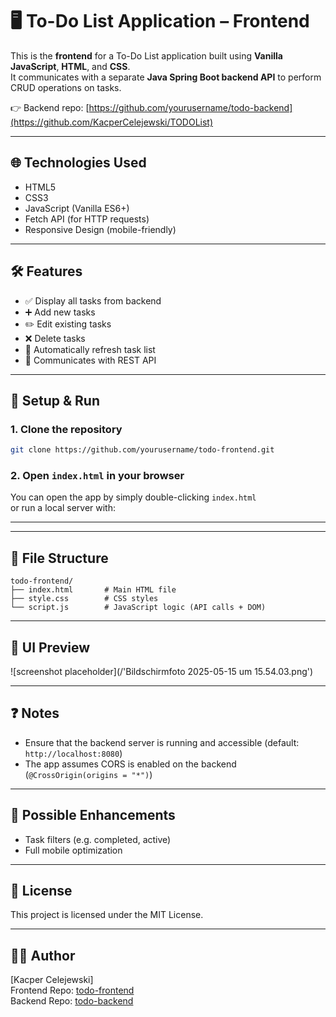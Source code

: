 # 🖥️ To-Do List Application – Frontend

This is the **frontend** for a To-Do List application built using **Vanilla JavaScript**, **HTML**, and **CSS**.  
It communicates with a separate **Java Spring Boot backend API** to perform CRUD operations on tasks.

👉 Backend repo: [https://github.com/yourusername/todo-backend](https://github.com/KacperCelejewski/TODOList)

---

## 🌐 Technologies Used

- HTML5
- CSS3
- JavaScript (Vanilla ES6+)
- Fetch API (for HTTP requests)
- Responsive Design (mobile-friendly)

---

## 🛠 Features

- ✅ Display all tasks from backend
- ➕ Add new tasks
- ✏️ Edit existing tasks
- ❌ Delete tasks
- 🔄 Automatically refresh task list
- 🔗 Communicates with REST API

---

## 🚀 Setup & Run

### 1. Clone the repository

```bash
git clone https://github.com/yourusername/todo-frontend.git
```

### 2. Open `index.html` in your browser

You can open the app by simply double-clicking `index.html`  
or run a local server with:

---



---

## 🧾 File Structure

```
todo-frontend/
├── index.html       # Main HTML file
├── style.css        # CSS styles
└── script.js        # JavaScript logic (API calls + DOM)
```

---

## 📸 UI Preview

![screenshot placeholder](/'Bildschirmfoto 2025-05-15 um 15.54.03.png')

---

## ❓ Notes

- Ensure that the backend server is running and accessible (default: `http://localhost:8080`)
- The app assumes CORS is enabled on the backend (`@CrossOrigin(origins = "*")`)

---

## 📌 Possible Enhancements

- Task filters (e.g. completed, active)
- Full mobile optimization

---

## 📄 License

This project is licensed under the MIT License.

---

## 👨‍💻 Author

[Kacper Celejewski]  
Frontend Repo: [todo-frontend](https://github.com/yourusername/todo-frontend)  
Backend Repo: [todo-backend](https://github.com/yourusername/todo-backend)
